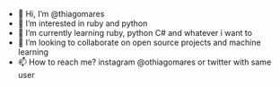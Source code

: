 - 👋 Hi, I’m @thiagomares
- 👀 I’m interested in ruby and python
- 🌱 I’m currently learning ruby, python C# and whatever i want to
- 💞️ I’m looking to collaborate on open source projects and machine learning
- 📫 How to reach me? instagram @othiagomares or twitter with same user

<!---
thiagomares/thiagomares is a ✨ special ✨ repository because its `README.md` (this file) appears on your GitHub profile.
You can click the Preview link to take a look at your changes.
--->
